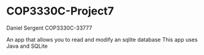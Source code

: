 # COP3330C-Project7
Daniel Sergent
COP3330C-33777

An app that allows you to read and modify an sqlite database
This app uses Java and SQLite 
